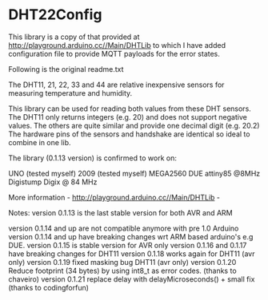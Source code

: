# DHT22Config

This library is a copy of that provided at  http://playground.arduino.cc//Main/DHTLib to which I have added configuration file to provide MQTT payloads for the error states.

Following is the original readme.txt

The DHT11, 21, 22, 33 and 44 are relative inexpensive sensors for measuring temperature and humidity.

This library can be used for reading both values from these DHT sensors.
The DHT11 only returns integers (e.g. 20) and does not support negative values.
The others are quite similar and provide one decimal digit (e.g. 20.2)
The hardware pins of the sensors and handshake are identical so ideal to combine in one lib.

The library (0.1.13 version) is confirmed to work on:

UNO (tested myself)
2009 (tested myself)
MEGA2560
DUE
attiny85 @8MHz
Digistump Digix @ 84 MHz

More information - http://playground.arduino.cc//Main/DHTLib -

Notes:
version 0.1.13 is the last stable version for both AVR and ARM

version 0.1.14 and up are not compatible anymore with pre 1.0 Arduino
version 0.1.14 and up have breaking changes wrt ARM based arduino's e.g DUE.
version 0.1.15 is stable version for AVR only
version 0.1.16 and 0.1.17 have breaking changes for DHT11
version 0.1.18 works again for DHT11 (avr only)
version 0.1.19 fixed masking bug DHT11 (avr only)
version 0.1.20 Reduce footprint (34 bytes) by using int8_t as error codes. (thanks to chaveiro)
version 0.1.21 replace delay with delayMicroseconds() + small fix (thanks to codingforfun)
